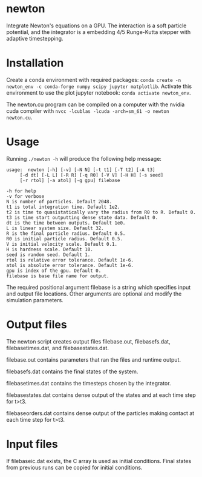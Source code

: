 # newton
Integrate Newton's equations on a GPU. The interaction is a soft particle potential, and the integrator is a embedding 4/5 Runge-Kutta stepper with adaptive timestepping.

# Installation
Create a conda environment with required packages:
`conda create -n newton_env -c conda-forge numpy scipy jupyter matplotlib`.  Activate this environment to use the plot jupyter notebook: `conda activate newton_env`. 

The newton.cu program can be compiled on a computer with the nvidia cuda compiler with `nvcc -lcublas -lcuda -arch=sm_61 -o newton newton.cu`.

# Usage
Running `./newton -h` will produce the following help message:
```
usage:	newton [-h] [-v] [-N N] [-t t1] [-T t2] [-A t3]
	 [-d dt] [-L L] [-R R] [-q R0] [-V V] [-H H] [-s seed]
	 [-r rtol] [-a atol] [-g gpu] filebase  

-h for help 
-v for verbose 
N is number of particles. Default 2048. 
t1 is total integration time. Default 1e2. 
t2 is time to quasistatically vary the radius from R0 to R. Default 0. 
t3 is time start outputting dense state data. Default 0. 
dt is the time between outputs. Default 1e0. 
L is linear system size. Default 32. 
R is the final particle radius. Default 0.5. 
R0 is initial particle radius. Default 0.5. 
V is initial velocity scale. Default 0.1. 
H is hardness scale. Default 10. 
seed is random seed. Default 1. 
rtol is relative error tolerance. Default 1e-6.
atol is absolute error tolerance. Default 1e-6.
gpu is index of the gpu. Default 0.
filebase is base file name for output. 
```

The required positional argument filebase is a string which specifies input and output file locations. Other arguments are optional and modify the simulation parameters.

# Output files
The newton script creates output files filebase.out, filebasefs.dat, filebasetimes.dat, and filebasestates.dat.

filebase.out contains parameters that ran the files and runtime output.

filebasefs.dat contains the final states of the system.

filebasetimes.dat contains the timesteps chosen by the integrator.

filebasestates.dat contains dense output of the states and at each time step for t>t3.

filebaseorders.dat contains dense output of the particles making contact at each time step for t>t3.

# Input files
If filebaseic.dat exists, the C array is used as initial conditions. Final states from previous runs can be copied for initial conditions.
